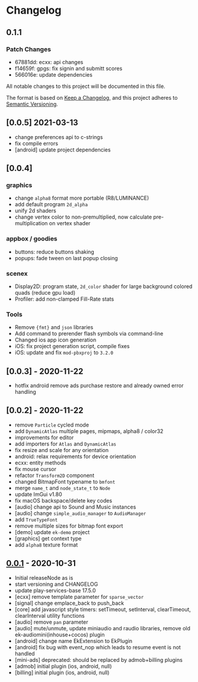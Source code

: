 # Changelog

## 0.1.1

### Patch Changes

- 67881dd: ecxx: api changes
- f14659f: gpgs: fix signin and submitt scores
- 566016e: update dependencies

All notable changes to this project will be documented in this file.

The format is based on [Keep a Changelog](https://keepachangelog.com/en/1.0.0/), and this project adheres
to [Semantic Versioning](https://semver.org/spec/v2.0.0.html).

## [0.0.5] 2021-03-13

- change preferences api to c-strings
- fix compile errors
- [android] update project dependencies

## [0.0.4]

### graphics

- change `alpha8` format more portable (R8/LUMINANCE)
- add default program `2d_alpha`
- unify 2d shaders
- change vertex color to non-premultiplied, now calculate pre-multiplication on vertex shader

### appbox / goodies

- buttons: reduce buttons shaking
- popups: fade tween on last popup closing

### scenex

- Display2D: program state, `2d_color` shader for large background colored quads (reduce gpu load)
- Profiler: add non-clamped Fill-Rate stats

### Tools

- Remove `{fmt}` and `json` libraries
- Add command to prerender flash symbols via command-line
- Changed ios app icon generation
- iOS: fix project generation script, compile fixes
- iOS: update and fix `mod-pbxproj` to `3.2.0`

## [0.0.3] - 2020-11-22

- hotfix android remove ads purchase restore and already owned error handling

## [0.0.2] - 2020-11-22

- remove `Particle` cycled mode
- add `DynamicAtlas` multiple pages, mipmaps, alpha8 / color32
- improvements for editor
- add importers for `Atlas` and `DynamicAtlas`
- fix resize and scale for any orientation
- android: relax requirements for device orientation
- ecxx: entity methods
- fix mouse cursor
- refactor `Transform2D` component
- changed BitmapFont typename to `bmfont`
- merge `name_t` and `node_state_t` to `Node`
- update ImGui v1.80
- fix macOS backspace/delete key codes
- [audio] change api to Sound and Music instances
- [audio] change `simple_audio_manager` to `AudioManager`
- add `TrueTypeFont`
- remove multiple sizes for bitmap font export
- [demo] update `ek-demo` project
- [graphics] get context type
- add `alpha8` texture format

## [0.0.1] - 2020-10-31

- Initial releaseNode as is
- start versioning and CHANGELOG
- update play-services-base 17.5.0
- [ecxx] remove template parameter for `sparse_vector`
- [signal] change emplace_back to push_back
- [core] add javascript style timers: setTimeout, setInterval, clearTimeout, clearInterval utility functions
- [audio] remove `pan` parameter
- [audio] mute/unmute, update miniaudio and raudio libraries, remove old ek-audiomini(inhouse+cocos) plugin
- [android] change name EkExtension to EkPlugin
- [android] fix bug with event_nop which leads to resume event is not handled
- [mini-ads] deprecated: should be replaced by admob+billing plugins
- [admob] initial plugin (ios, android, null)
- [billing] initial plugin (ios, android, null)

[unreleased]: https://github.com/eliasku/ekx/compare/0.0.1...HEAD
[0.0.1]: https://github.com/eliasku/ekx/releases/tag/0.0.1
